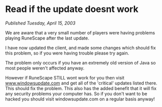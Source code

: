 # Read if the update doesnt work
*Published Tuesday, April 15, 2003*

We are aware that a very small number of players were having problems playing RuneScape after the last update.

I have now updated the client, and made some changes which should fix this problem, so if you were having trouble please try again.

The problem only occurs if you have an extremely old version of Java so most people weren't affected anyway.

However if RuneScape STILL wont work for you then visit www.windowsupdate.com and get all of the 'critical' updates listed there. This should fix the problem. This also has the added benefit that it will fix any security problems your computer has. So if you don't want to be hacked you should visit windowsupdate.com on a regular basis anyway!
